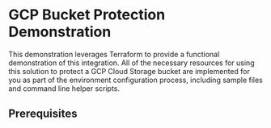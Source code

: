 # GCP Bucket Protection Demonstration
This demonstration leverages Terraform to provide a functional demonstration of this integration. All of the necessary resources for using this solution to protect a GCP Cloud Storage bucket are implemented for you as part of the environment configuration process, including sample files and command line helper scripts.

## Prerequisites

